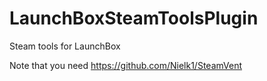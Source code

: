 # LaunchBoxSteamToolsPlugin
Steam tools for LaunchBox

Note that you need https://github.com/Nielk1/SteamVent
